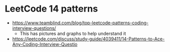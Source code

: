 # LeetCode 14 patterns

- https://www.teamblind.com/blog/top-leetcode-patterns-coding-interview-questions/
    - This has pictures and graphs to help understand it
- https://leetcode.com/discuss/study-guide/4039411/14-Patterns-to-Ace-Any-Coding-Interview-Questio